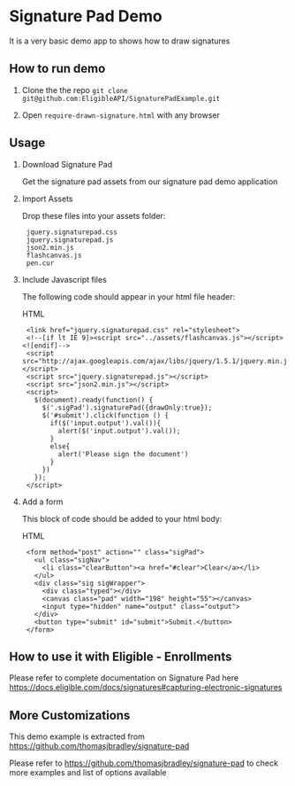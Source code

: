 # Signature Pad Demo

It is a very basic demo app to shows how to draw signatures


## How to run demo

1. Clone the the repo ```git clone git@github.com:EligibleAPI/SignaturePadExample.git```

2. Open ```require-drawn-signature.html``` with any browser

## Usage

1. Download Signature Pad

	Get the signature pad assets from our signature pad demo application

2. Import Assets

	Drop these files into your assets folder:

	    jquery.signaturepad.css
	    jquery.signaturepad.js
	    json2.min.js
	    flashcanvas.js
	    pen.cur

3. Include Javascript files

	The following code should appear in your html file header:
	
	HTML

		<link href="jquery.signaturepad.css" rel="stylesheet">
		<!--[if lt IE 9]><script src="../assets/flashcanvas.js"></script><![endif]-->
		<script src="http://ajax.googleapis.com/ajax/libs/jquery/1.5.1/jquery.min.js"></script>
		<script src="jquery.signaturepad.js"></script>
		<script src="json2.min.js"></script>
		<script>
		  $(document).ready(function() {
		    $('.sigPad').signaturePad({drawOnly:true});
		    $('#submit').click(function () {
		      if($('input.output').val()){
		        alert($('input.output').val());
		      }
		      else{
		        alert('Please sign the document')
		      }
		    })
		  });
		</script>
		
4. Add a form

	This block of code should be added to your html body:

	HTML
	
		<form method="post" action="" class="sigPad">
		  <ul class="sigNav">
		    <li class="clearButton"><a href="#clear">Clear</a></li>
		  </ul>
		  <div class="sig sigWrapper">
		    <div class="typed"></div>
		    <canvas class="pad" width="198" height="55"></canvas>
		    <input type="hidden" name="output" class="output">
		  </div>
		  <button type="submit" id="submit">Submit.</button>
		</form>

## How to use it with Eligible - Enrollments

Please refer to complete documentation on Signature Pad here https://docs.eligible.com/docs/signatures#capturing-electronic-signatures

## More Customizations

This demo example is extracted from https://github.com/thomasjbradley/signature-pad

Please refer to https://github.com/thomasjbradley/signature-pad to check more examples and list of options available
